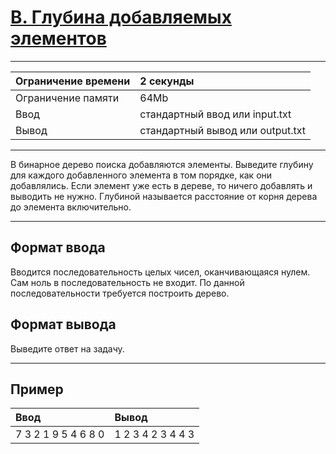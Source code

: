 # [B. Глубина добавляемых элементов](https://contest.yandex.ru/contest/28069/problems/B/)

---
| Ограничение времени  | 2 секунды |
| :--- |:---|
| Ограничение памяти     | 64Mb |
| Ввод      | стандартный ввод или input.txt |
| Вывод | стандартный вывод или output.txt |
---
В бинарное дерево поиска добавляются элементы. Выведите глубину для каждого добавленного элемента в том порядке, как они добавлялись. Если элемент уже есть в дереве, то ничего добавлять и выводить не нужно. Глубиной называется расстояние от корня дерева до элемента включительно.

---
## Формат ввода
Вводится последовательность целых чисел, оканчивающаяся нулем. Сам ноль в последовательность не входит. По данной последовательности требуется построить дерево.

## Формат вывода
Выведите ответ на задачу.

---
## Пример

| Ввод  | Вывод  |
| :--- | :--- |
| 7 3 2 1 9 5 4 6 8 0 | 1 2 3 4 2 3 4 4 3 |
